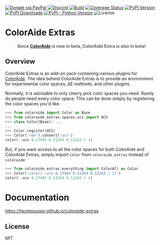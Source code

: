 [![Donate via PayPal][donate-image]][donate-link]
[![Discord][discord-image]][discord-link]
[![Build][github-ci-image]][github-ci-link]
[![Coverage Status][codecov-image]][codecov-link]
[![PyPI Version][pypi-image]][pypi-link]
[![PyPI Downloads][pypi-down]][pypi-link]
[![PyPI - Python Version][python-image]][pypi-link]
![License][license-image-mit]

# ColorAide Extras

> **Since [ColorAide](https://github.com/facelessuser/coloraide) is now in beta, ColorAide Extra is also in beta!**

## Overview

ColorAide Extras is an add-on pack containing various plugins for [ColorAide](https://github.com/facelessuser/coloraide).
The idea behind ColorAide Extras is to provide an environment for experimental color spaces, ∆E methods, and other
plugins.

Normally, it is advisable to only cherry pick color spaces you need. Rarely do people need every color space. This can
be done simply by registering the color spaces you'd like.

```python
>>> from coloraide import Color as Base
>>> from coloraide_extras.spaces.ucs import UCS
>>> class Color(Base): ...
...
>>> Color.register(UCS)
>>> Color('red').convert('ucs')
color(--ucs 0.27493 0.21264 0.12243 / 1)
```

But, if you want access to all the color spaces for both ColorAide and ColorAide Extras, simply import `Color` from
`coloraide_extras` instead of `coloraide`:

```python
>>> from coloraide_extras.everything import ColorAll as Color
>>> Color('color(--ucs 0.27493 0.21264 0.12243 / 1)')
color(--ucs 0.27493 0.21264 0.12243 / 1)
```

# Documentation

https://facelessuser.github.io/coloraide-extras

## License

MIT

[github-ci-image]: https://github.com/facelessuser/coloraide-extras/workflows/build/badge.svg?branch=main&event=push
[github-ci-link]: https://github.com/facelessuser/coloraide-extras/actions?query=workflow%3Abuild+branch%3Amaster
[discord-image]: https://img.shields.io/discord/678289859768745989?logo=discord&logoColor=aaaaaa&color=mediumpurple&labelColor=333333
[discord-link]:https://discord.gg/TWs8Tgr
[codecov-image]: https://img.shields.io/codecov/c/github/facelessuser/coloraide-extras/main.svg?logo=codecov&logoColor=aaaaaa&labelColor=333333
[codecov-link]: https://codecov.io/github/facelessuser/coloraide-extras
[pypi-image]: https://img.shields.io/pypi/v/coloraide-extras.svg?logo=pypi&logoColor=aaaaaa&labelColor=333333
[pypi-down]: https://img.shields.io/pypi/dm/coloraide-extras.svg?logo=pypi&logoColor=aaaaaa&labelColor=333333
[pypi-link]: https://pypi.python.org/pypi/coloraide-extras
[python-image]: https://img.shields.io/pypi/pyversions/coloraide_extras?logo=python&logoColor=aaaaaa&labelColor=333333
[license-image-mit]: https://img.shields.io/badge/license-MIT-blue.svg?labelColor=333333
[donate-image]: https://img.shields.io/badge/Donate-PayPal-3fabd1?logo=paypal
[donate-link]: https://www.paypal.me/facelessuser
